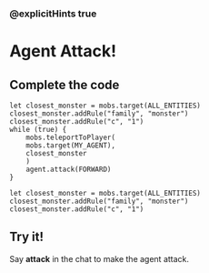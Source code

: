 ### @explicitHints true

# Agent Attack!

## Complete the code

```blocks
let closest_monster = mobs.target(ALL_ENTITIES)
closest_monster.addRule("family", "monster")
closest_monster.addRule("c", "1")
while (true) {
    mobs.teleportToPlayer(
    mobs.target(MY_AGENT),
    closest_monster
    )
    agent.attack(FORWARD)
}
```

```template
let closest_monster = mobs.target(ALL_ENTITIES)
closest_monster.addRule("family", "monster")
closest_monster.addRule("c", "1")
```

## Try it!

Say **attack** in the chat to make the agent attack.